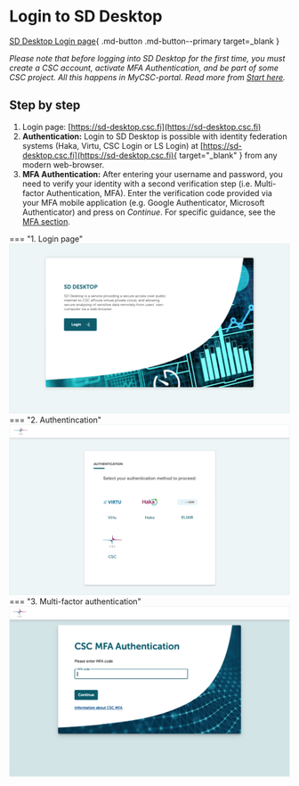 # Login to SD Desktop

[SD Desktop Login page](https://sd-desktop.csc.fi){ .md-button .md-button--primary target=_blank }

*Please note that before logging into SD Desktop for the first time, you must create a CSC account, activate MFA Authentication, and be part of some CSC project. All this happens in MyCSC-portal. Read more from [Start here](./sd-access.md#how-to-access-sd-connect-and-sd-desktop-for-storing-sharing-or-analyzing-sensitive-research-data).*

## Step by step

1. Login page: [https://sd-desktop.csc.fi](https://sd-desktop.csc.fi)
2. **Authentication:** Login to SD Desktop is possible with identity federation systems (Haka, Virtu, CSC Login or LS Login) at
[https://sd-desktop.csc.fi](https://sd-desktop.csc.fi){ target="_blank" } from any modern web-browser.
3. **MFA Authentication:** After entering your username and password, you need to verify your identity with a second verification step (i.e. Multi-factor Authentication, MFA). Enter the verification code provided via your MFA mobile application (e.g. Google Authenticator, Microsoft Authenticator) and press on _Continue_. For specific guidance, see the [MFA section](../../accounts/mfa.md).


=== "1. Login page"
    ![SD Dekstop Login page](images/desktop/Desktop_LogInPage.png)
=== "2. Authentincation"
    ![Identification method](images/desktop/Desktop_authentication.png)
=== "3. Multi-factor authentication"
    ![Multi-factor Authentication](images/desktop/Desktop_MFA.png)


